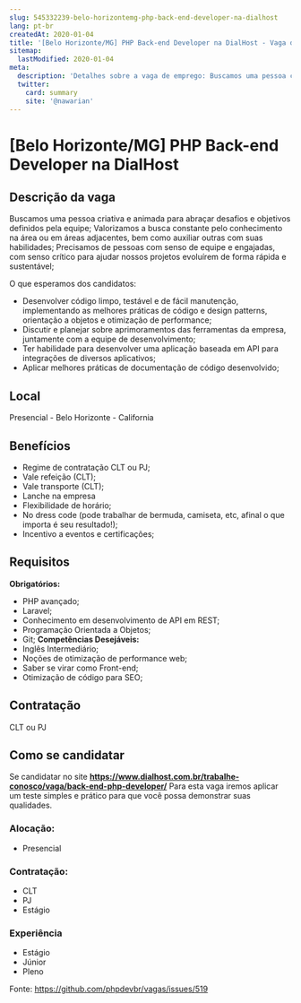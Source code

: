 ```yaml
---
slug: 545332239-belo-horizontemg-php-back-end-developer-na-dialhost
lang: pt-br
createdAt: 2020-01-04
title: '[Belo Horizonte/MG] PHP Back-end Developer na DialHost - Vaga de Emprego'
sitemap:
  lastModified: 2020-01-04
meta:
  description: 'Detalhes sobre a vaga de emprego: Buscamos uma pessoa criativa e animada para abraçar desafios e objetivos definidos pela equipe; Valorizamos a busca constante pelo conhecimento na área ou em áreas adjacentes, bem como auxiliar outras com suas habilidades; Precisamos de pessoas com senso de equipe e engajadas, com senso crítico para ajudar nossos projetos evoluírem de forma rápida e sustentável; O que esperamos dos candidatos: - Desenvolver código limpo, testável e de fácil manutenção, implementando as melhores práticas de código e design patterns, orientação a objetos e otimização de performance; - Discutir e planejar sobre aprimoramentos das ferramentas da empresa, juntamente com a equipe de desenvolvimento; - Ter habilidade para desenvolver uma aplicação baseada em API para integrações de diversos aplicativos; - Aplicar melhores práticas de documentação de código desenvolvido;'
  twitter:
    card: summary
    site: '@nawarian'
---
```


# [Belo Horizonte/MG] PHP Back-end Developer na DialHost

## Descrição da vaga

Buscamos uma pessoa criativa e animada para abraçar desafios e objetivos definidos pela equipe;
Valorizamos a busca constante pelo conhecimento na área ou em áreas adjacentes, bem como auxiliar outras com suas habilidades;
Precisamos de pessoas com senso de equipe e engajadas, com senso crítico para ajudar nossos projetos evoluírem de forma rápida e sustentável;

O que esperamos dos candidatos:

- Desenvolver código limpo, testável e de fácil manutenção, implementando as melhores práticas de código e design patterns, orientação a objetos e otimização de performance;
- Discutir e planejar sobre aprimoramentos das ferramentas da empresa, juntamente com a equipe de desenvolvimento;
- Ter habilidade para desenvolver uma aplicação baseada em API para integrações de diversos aplicativos;
- Aplicar melhores práticas de documentação de código desenvolvido;
 
## Local

Presencial - Belo Horizonte - California

## Benefícios
- Regime de contratação CLT ou PJ;
- Vale refeição (CLT);
- Vale transporte (CLT);
- Lanche na empresa
- Flexibilidade de horário;
- No dress code (pode trabalhar de bermuda, camiseta, etc, afinal o que importa é seu resultado!);
- Incentivo a eventos e certificações;

## Requisitos

**Obrigatórios:**
- PHP avançado;
- Laravel;
- Conhecimento em desenvolvimento de API em REST;
- Programação Orientada a Objetos;
- Git;
**Competências Desejáveis:**
- Inglês Intermediário;
- Noções de otimização de performance web;
- Saber se virar como Front-end;
- Otimização de código para SEO;

## Contratação
CLT ou PJ

## Como se candidatar
Se candidatar no site **https://www.dialhost.com.br/trabalhe-conosco/vaga/back-end-php-developer/**
Para esta vaga iremos aplicar um teste simples e prático para que você possa demonstrar suas qualidades.

### Alocação:
- Presencial

### Contratação:
- CLT
- PJ
- Estágio

### Experiência
- Estágio
- Júnior
- Pleno

Fonte: https://github.com/phpdevbr/vagas/issues/519